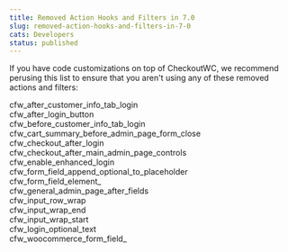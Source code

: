 ```yaml
---
title: Removed Action Hooks and Filters in 7.0
slug: removed-action-hooks-and-filters-in-7-0
cats: Developers
status: published
---
```



  <p>
    If you have code customizations on top of CheckoutWC, we recommend perusing this list to ensure that you aren't using any of these removed actions and filters:
  </p>
  <p>
    cfw_after_customer_info_tab_login<br />
    cfw_after_login_button<br />
    cfw_before_customer_info_tab_login<br />
    cfw_cart_summary_before_admin_page_form_close<br />
    cfw_checkout_after_login<br />
    cfw_checkout_after_main_admin_page_controls<br />
    cfw_enable_enhanced_login<br />
    cfw_form_field_append_optional_to_placeholder<br />
    cfw_form_field_element_<br />
    cfw_general_admin_page_after_fields<br />
    cfw_input_row_wrap<br />
    cfw_input_wrap_end<br />
    cfw_input_wrap_start<br />
    cfw_login_optional_text<br />
    cfw_woocommerce_form_field_
  </p>

